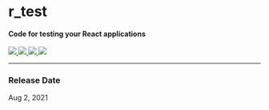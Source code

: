 # r_test
<b align="center">Code for testing your React applications</b><br><br>
<a href='https://nodejs.org/en/'>
    <img src="https://img.shields.io/badge/node-14.16.1-green">
  <a/>
  <a href='https://www.npmjs.com/'>
    <img src="https://img.shields.io/badge/npm-6.14.12-green">
  <a/>
    <a href='https://reactjs.org/'>
    <img src="https://img.shields.io/badge/react-%5E17.0.2-blue">
  <a/>
      <a/>
    <a href='https://reactjs.org/'>
    <img src="https://img.shields.io/badge/%40testing--library%2Freact-%5E11.2.7-yellow">
  <a/><hr>
<div>
<h3>Release Date</h3>
<span>Aug 2, 2021</span>
</div>
